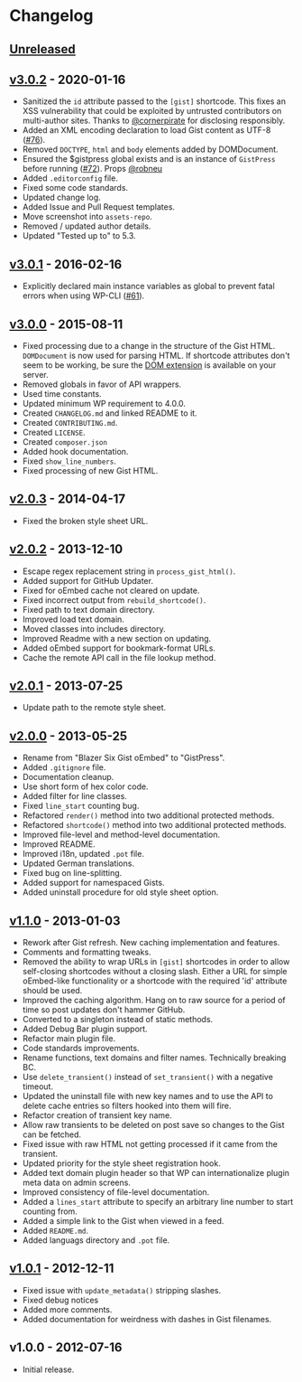 # Changelog

## [Unreleased]

## [v3.0.2] - 2020-01-16

* Sanitized the `id` attribute passed to the `[gist]` shortcode. This fixes an XSS vulnerability that could be exploited by untrusted contributors on multi-author sites. Thanks to [@cornerpirate](https://github.com/cornerpirate) for disclosing responsibly.
* Added an XML encoding declaration to load Gist content as UTF-8 ([#76](https://github.com/bradyvercher/gistpress/issues/76)).
* Removed `DOCTYPE`, `html` and `body` elements added by DOMDocument.
* Ensured the $gistpress global exists and is an instance of `GistPress` before running ([#72](https://github.com/bradyvercher/gistpress/issues/72)). Props [@robneu](https://github.com/robneu)
* Added `.editorconfig` file.
* Fixed some code standards.
* Updated change log.
* Added Issue and Pull Request templates.
* Move screenshot into `assets-repo`.
* Removed / updated author details.
* Updated "Tested up to" to 5.3.

## [v3.0.1] - 2016-02-16

* Explicitly declared main instance variables as global to prevent fatal errors when using WP-CLI ([#61](https://github.com/bradyvercher/gistpress/issues/61)).

## [v3.0.0] - 2015-08-11

* Fixed processing due to a change in the structure of the Gist HTML. `DOMDocument` is now used for parsing HTML. If shortcode attributes don't seem to be working, be sure the [DOM extension](http://php.net/manual/en/intro.dom.php) is available on your server.
* Removed globals in favor of API wrappers.
* Used time constants.
* Updated minimum WP requirement to 4.0.0.
* Created `CHANGELOG.md` and linked README to it.
* Created `CONTRIBUTING.md`.
* Created `LICENSE`.
* Created `composer.json`
* Added hook documentation.
* Fixed `show_line_numbers`.
* Fixed processing of new Gist HTML.


## [v2.0.3] - 2014-04-17

* Fixed the broken style sheet URL.

## [v2.0.2] - 2013-12-10

* Escape regex replacement string in `process_gist_html()`.
* Added support for GitHub Updater.
* Fixed for oEmbed cache not cleared on update.
* Fixed incorrect output from `rebuild_shortcode()`.
* Fixed path to text domain directory.
* Improved load text domain.
* Moved classes into includes directory.
* Improved Readme with a new section on updating.
* Added oEmbed support for bookmark-format URLs.
* Cache the remote API call in the file lookup method.

## [v2.0.1] - 2013-07-25

* Update path to the remote style sheet.

## [v2.0.0] - 2013-05-25

* Rename from "Blazer Six Gist oEmbed" to "GistPress".
* Added `.gitignore` file.
* Documentation cleanup.
* Use short form of hex color code.
* Added filter for line classes.
* Fixed `line_start` counting bug.
* Refactored `render()` method into two additional protected methods.
* Refactored `shortcode()` method into two additional protected methods.
* Improved file-level and method-level documentation.
* Improved README.
* Improved i18n, updated `.pot` file.
* Updated German translations.
* Fixed bug on line-splitting.
* Added support for namespaced Gists.
* Added uninstall procedure for old style sheet option.



## [v1.1.0] - 2013-01-03

* Rework after Gist refresh. New caching implementation and features.
* Comments and formatting tweaks.
* Removed the ability to wrap URLs in `[gist]` shortcodes in order to allow self-closing shortcodes without a closing slash. Either a URL for simple oEmbed-like functionality or a shortcode with the required 'id' attribute should be used.
* Improved the caching algorithm. Hang on to raw source for a period of time so post updates don't hammer GitHub.
* Converted to a singleton instead of static methods.
* Added Debug Bar plugin support.
* Refactor main plugin file.
* Code standards improvements.
* Rename functions, text domains and filter names. Technically breaking BC.
* Use `delete_transient()` instead of `set_transient()` with a negative timeout.
* Updated the uninstall file with new key names and to use the API to delete cache entries so filters hooked into them will fire.
* Refactor creation of transient key name.
* Allow raw transients to be deleted on post save so changes to the Gist can be fetched.
* Fixed issue with raw HTML not getting processed if it came from the transient.
* Updated priority for the style sheet registration hook.
* Added text domain plugin header so that WP can internationalize plugin meta data on admin screens.
* Improved consistency of file-level documentation.
* Added a `lines_start` attribute to specify an arbitrary line number to start counting from.
* Added a simple link to the Gist when viewed in a feed.
* Added `README.md`.
* Added languags directory and `.pot` file.

## [v1.0.1] - 2012-12-11

* Fixed issue with `update_metadata()` stripping slashes.
* Fixed debug notices
* Added more comments.
* Added documentation for weirdness with dashes in Gist filenames.

## v1.0.0 - 2012-07-16

* Initial release.

[Unreleased]: https://github.com/bradyvercher/gistpress/compare/v3.0.2...HEAD
[v3.0.2]: https://github.com/bradyvercher/gistpress/compare/v3.0.1...v3.0.2
[v3.0.1]: https://github.com/bradyvercher/gistpress/compare/v3.0.0...v3.0.1
[v3.0.0]: https://github.com/bradyvercher/gistpress/compare/v2.0.3...v3.0.0
[v2.0.3]: https://github.com/bradyvercher/gistpress/compare/v2.0.2...v2.0.3
[v2.0.2]: https://github.com/bradyvercher/gistpress/compare/v2.0.1...v2.0.2
[v2.0.1]: https://github.com/bradyvercher/gistpress/compare/v2.0.0...v2.0.1
[v2.0.0]: https://github.com/bradyvercher/gistpress/compare/v1.1.0...v2.0.0
[v1.1.0]: https://github.com/bradyvercher/gistpress/compare/v1.0.1...v1.1.0
[v1.0.1]: https://github.com/bradyvercher/gistpress/compare/v1.0.0...v1.0.1
